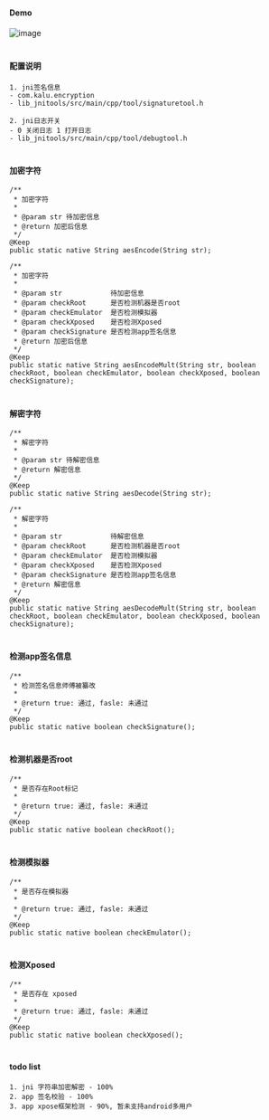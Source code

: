 #
#### Demo

![image](https://github.com/153437803/cmake_jnitools/blob/master/image20210202113900.gif )

#
#### 配置说明
```
1. jni签名信息
- com.kalu.encryption
- lib_jnitools/src/main/cpp/tool/signaturetool.h

2. jni日志开关
- 0 关闭日志 1 打开日志
- lib_jnitools/src/main/cpp/tool/debugtool.h
```

#
#### 加密字符
```
/**
 * 加密字符
 *
 * @param str 待加密信息
 * @return 加密后信息
 */
@Keep
public static native String aesEncode(String str);

/**
 * 加密字符
 *
 * @param str            待加密信息
 * @param checkRoot      是否检测机器是否root
 * @param checkEmulator  是否检测模拟器
 * @param checkXposed    是否检测Xposed
 * @param checkSignature 是否检测app签名信息
 * @return 加密后信息
 */
@Keep
public static native String aesEncodeMult(String str, boolean checkRoot, boolean checkEmulator, boolean checkXposed, boolean checkSignature);
```

#
#### 解密字符
```
/**
 * 解密字符
 *
 * @param str 待解密信息
 * @return 解密信息
 */
@Keep
public static native String aesDecode(String str);

/**
 * 解密字符
 *
 * @param str            待解密信息
 * @param checkRoot      是否检测机器是否root
 * @param checkEmulator  是否检测模拟器
 * @param checkXposed    是否检测Xposed
 * @param checkSignature 是否检测app签名信息
 * @return 解密信息
 */
@Keep
public static native String aesDecodeMult(String str, boolean checkRoot, boolean checkEmulator, boolean checkXposed, boolean checkSignature);
```

#
#### 检测app签名信息
```
/**
 * 检测签名信息师傅被纂改
 *
 * @return true: 通过, fasle: 未通过
 */
@Keep
public static native boolean checkSignature();
```

#
#### 检测机器是否root
```
/**
 * 是否存在Root标记
 *
 * @return true: 通过, fasle: 未通过
 */
@Keep
public static native boolean checkRoot();
```

#
#### 检测模拟器
```
/**
 * 是否存在模拟器
 *
 * @return true: 通过, fasle: 未通过
 */
@Keep
public static native boolean checkEmulator();
```

#
#### 检测Xposed
```
/**
 * 是否存在 xposed
 *
 * @return true: 通过, fasle: 未通过
 */
@Keep
public static native boolean checkXposed();
```

#
#### todo list
```
1. jni 字符串加密解密 - 100%
2. app 签名校验 - 100%
3. app xpose框架检测 - 90%, 暂未支持android多用户
```
